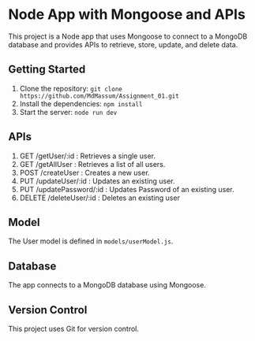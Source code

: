# Node App with Mongoose and APIs

This project is a Node app that uses Mongoose to connect to a MongoDB database and provides APIs to retrieve, store, update, and delete data.

## Getting Started

1. Clone the repository: `git clone https://github.com/MdMassum/Assignment_01.git`
2. Install the dependencies: `npm install`
3. Start the server: `node run dev`

## APIs

1. GET /getUser/:id : Retrieves a single user.
2. GET /getAllUser : Retrieves a list of all users.
3. POST /createUser : Creates a new user.
4. PUT /updateUser/:id : Updates an existing user.
5. PUT /updatePassword/:id : Updates Password of an existing user.
6. DELETE /deleteUser/:id : Deletes an existing user

## Model

The User model is defined in `models/userModel.js`.

## Database

The app connects to a MongoDB database using Mongoose.

## Version Control

This project uses Git for version control.
